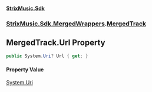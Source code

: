 #### [StrixMusic.Sdk](./index.md 'index')
### [StrixMusic.Sdk.MergedWrappers](./StrixMusic-Sdk-MergedWrappers.md 'StrixMusic.Sdk.MergedWrappers').[MergedTrack](./StrixMusic-Sdk-MergedWrappers-MergedTrack.md 'StrixMusic.Sdk.MergedWrappers.MergedTrack')
## MergedTrack.Url Property
```csharp
public System.Uri? Url { get; }
```
#### Property Value
[System.Uri](https://docs.microsoft.com/en-us/dotnet/api/System.Uri 'System.Uri')  
